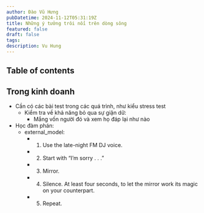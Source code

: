 ```yaml
---
author: Đào Vũ Hưng
pubDatetime: 2024-11-12T05:31:19Z
title: Những ý tưởng trôi nổi trên dòng sông
featured: false
draft: false
tags: 
description: Vu Hung
---
```

## Table of contents
## Trong kinh doanh
- Cần có các bài test trong các quá trình, như kiểu stress test
	- Kiểm tra về khả năng bỏ qua sự giận dữ:
		- Mắng vốn người đó và xem họ đáp lại như nào
- Học đàm phán: 
	- external_model: 
		- 1. Use the late-night FM DJ voice.
		- 2. Start with “I’m sorry . . .”
		- 3. Mirror.
		- 4. Silence. At least four seconds, to let the mirror work its magic on your counterpart.
		- 5. Repeat.